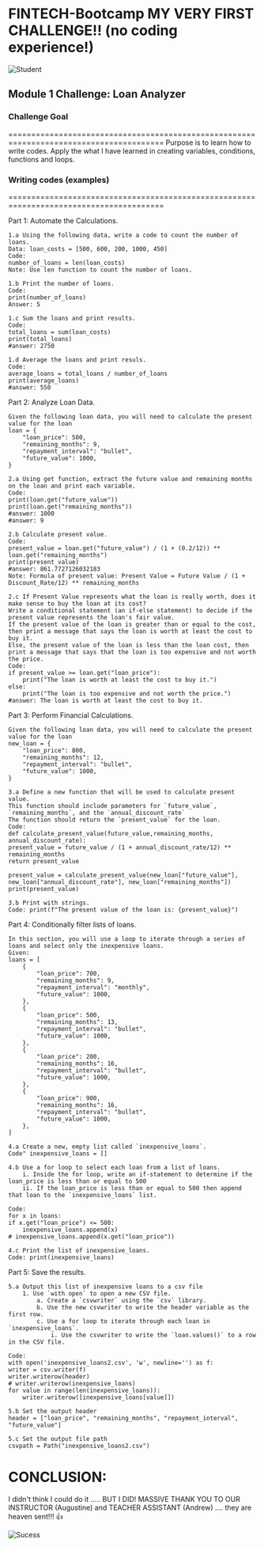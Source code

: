 # FINTECH-Bootcamp MY VERY FIRST CHALLENGE!! (no coding experience!)

![Student](https://user-images.githubusercontent.com/108433370/177677765-959998da-0ca2-4a59-b73a-4c8df99ada31.png)

## Module 1 Challenge: Loan Analyzer 

### Challenge Goal 
========================================================================================
Purpose is to learn how to write codes.
Apply the what I have learned in creating variables, conditions, functions and loops.


### Writing codes (examples)
========================================================================================

Part 1: Automate the Calculations. 

    1.a Using the following data, write a code to count the number of loans.
    Data: loan_costs = [500, 600, 200, 1000, 450]
    Code: 
    number_of_loans = len(loan_costs)
    Note: Use len function to count the number of loans.

    1.b Print the number of loans.
    Code: 
    print(number_of_loans)
    Answer: 5
    
    1.c Sum the loans and print results.
    Code: 
    total_loans = sum(loan_costs)
    print(total_loans)
    #answer: 2750
    
    1.d Average the loans and print resuls.
    Code: 
    average_loans = total_loans / number_of_loans
    print(average_loans)
    #answer: 550

Part 2: Analyze Loan Data.

    Given the following loan data, you will need to calculate the present value for the loan
    loan = {
        "loan_price": 500,
        "remaining_months": 9,
        "repayment_interval": "bullet",
        "future_value": 1000,
    }

    2.a Using get function, extract the future value and remaining months on the loan and print each variable.
    Code: 
    print(loan.get("future_value"))
    print(loan.get("remaining_months"))
    #answer: 1000
    #answer: 9
    
    2.b Calculate present value.
    Code:
    present_value = loan.get("future_value") / (1 + (0.2/12)) ** loan.get("remaining_months")
    print(present_value)
    #answer: 861.7727126032183
    Note: Formula of present value: Present Value = Future Value / (1 + Discount_Rate/12) ** remaining_months

    2.c If Present Value represents what the loan is really worth, does it make sense to buy the loan at its cost?
    Write a conditional statement (an if-else statement) to decide if the present value represents the loan's fair value.
    If the present value of the loan is greater than or equal to the cost, then print a message that says the loan is worth at least the cost to buy it.
    Else, the present value of the loan is less than the loan cost, then print a message that says that the loan is too expensive and not worth the price.
    Code: 
    if present_value >= loan.get("loan_price"):
        print("The loan is worth at least the cost to buy it.")
    else:
        print("The loan is too expensive and not worth the price.")
    #answer: The loan is worth at least the cost to buy it.
      
Part 3: Perform Financial Calculations.

    Given the following loan data, you will need to calculate the present value for the loan
    new_loan = {
        "loan_price": 800,
        "remaining_months": 12,
        "repayment_interval": "bullet",
        "future_value": 1000,
    }

    3.a Define a new function that will be used to calculate present value.
    This function should include parameters for `future_value`, `remaining_months`, and the `annual_discount_rate`
    The function should return the `present_value` for the loan.
    Code:
    def calculate_present_value(future_value,remaining_months, annual_discount_rate):
    present_value = future_value / (1 + annual_discount_rate/12) ** remaining_months
    return present_value

    present_value = calculate_present_value(new_loan["future_value"], new_loan["annual_discount_rate"], new_loan["remaining_months"])
    print(present_value)

    3.b Print with strings.
    Code: print(f"The present value of the loan is: {present_value}")

Part 4: Conditionally filter lists of loans.

    In this section, you will use a loop to iterate through a series of loans and select only the inexpensive loans.
    Given:
    loans = [
        {
            "loan_price": 700,
            "remaining_months": 9,
            "repayment_interval": "monthly",
            "future_value": 1000,
        },
        {
            "loan_price": 500,
            "remaining_months": 13,
            "repayment_interval": "bullet",
            "future_value": 1000,
        },
        {
            "loan_price": 200,
            "remaining_months": 16,
            "repayment_interval": "bullet",
            "future_value": 1000,
        },
        {
            "loan_price": 900,
            "remaining_months": 16,
            "repayment_interval": "bullet",
            "future_value": 1000,
        },
    ]

    4.a Create a new, empty list called `inexpensive_loans`.
    Code" inexpensive_loans = []
    
    4.b Use a for loop to select each loan from a list of loans.
        i. Inside the for loop, write an if-statement to determine if the loan_price is less than or equal to 500
        ii. If the loan_price is less than or equal to 500 then append that loan to the `inexpensive_loans` list.
        
    Code: 
    for x in loans:
    if x.get("loan_price") <= 500:
        inexpensive_loans.append(x)
    # inexpensive_loans.append(x.get("loan_price"))
       
    4.c Print the list of inexpensive_loans.
    Code: print(inexpensive_loans)

Part 5: Save the results.

    5.a Output this list of inexpensive loans to a csv file
        1. Use `with open` to open a new CSV file.
            a. Create a `csvwriter` using the `csv` library.
            b. Use the new csvwriter to write the header variable as the first row.
            c. Use a for loop to iterate through each loan in `inexpensive_loans`.
                i. Use the csvwriter to write the `loan.values()` to a row in the CSV file.

    Code:
    with open('inexpensive_loans2.csv', 'w', newline='') as f:
    writer = csv.writer(f)
    writer.writerow(header)
    # writer.writerow(inexpensive_loans)
    for value in range(len(inexpensive_loans)):
        writer.writerow([inexpensive_loans[value]])

    5.b Set the output header
    header = ["loan_price", "remaining_months", "repayment_interval", "future_value"]

    5.c Set the output file path
    csvpath = Path("inexpensive_loans2.csv")


# CONCLUSION:

I didn't think I could do it ..... BUT I DID! 
MASSIVE THANK YOU TO OUR INSTRUCTOR (Augustine) and TEACHER ASSISTANT (Andrew) .... they are heaven sent!!! 👍

![Sucess](https://github.com/lenmunar30/FINTECH-Bootcamp-2022/issues/2#issue-1296715108)
